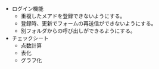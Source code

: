 - ログイン機能
  - 重複したメアドを登録できないようにする。
  - 登録時、更新でフォームの再送信ができないようにする。
  - 別フォルダからの呼び出しができるようにする。
- チェックシート
  - 点数計算
  - 表化
  - グラフ化